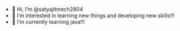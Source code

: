 - 👋 Hi, I’m @satyajitmech2804
- 👀 I’m interested in learning new things and developing new skills!!!
- 🌱 I’m currently learning java!!!


<!---
satyajitmech2804/satyajitmech2804 is a ✨ special ✨ repository because its `README.md` (this file) appears on your GitHub profile.
You can click the Preview link to take a look at your changes.
--->
